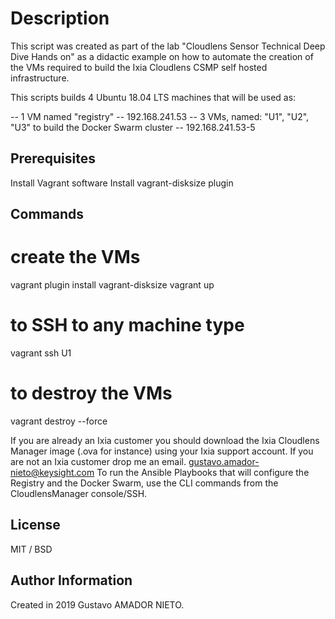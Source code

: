 # Description

This script was created as part of the lab "Cloudlens Sensor Technical Deep Dive Hands on"
as a didactic example on how to automate the creation of the VMs required
to build the Ixia Cloudlens CSMP self hosted infrastructure.

This scripts builds 4 Ubuntu 18.04 LTS machines that will be used as:

-- 1 VM named "registry" -- 192.168.241.53
-- 3 VMs, named: "U1", "U2", "U3"  to build the Docker Swarm cluster -- 192.168.241.53-5

## Prerequisites

Install Vagrant software
Install vagrant-disksize plugin


## Commands

 # create the VMs
vagrant plugin install vagrant-disksize
vagrant up
 # to SSH to any machine type
vagrant ssh U1
 # to destroy the VMs
vagrant destroy --force

If you are already an Ixia customer you should download the Ixia Cloudlens Manager image (.ova for instance) using your Ixia support account.
If you are not an Ixia customer drop me an email. gustavo.amador-nieto@keysight.com
To run the Ansible Playbooks that will configure the Registry and the Docker Swarm, use the CLI commands from the CloudlensManager console/SSH.

## License
MIT / BSD

## Author Information
Created in 2019 Gustavo AMADOR NIETO.
